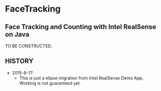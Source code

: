 # FaceTracking
Face Tracking and Counting with Intel RealSense on Java 
----

TO BE CONSTRUCTED.

## HISTORY
 - 2015-8-17:
   - This is just a elipse migration from Intel RealSense Demo App. Working is not guaranteed yet.

